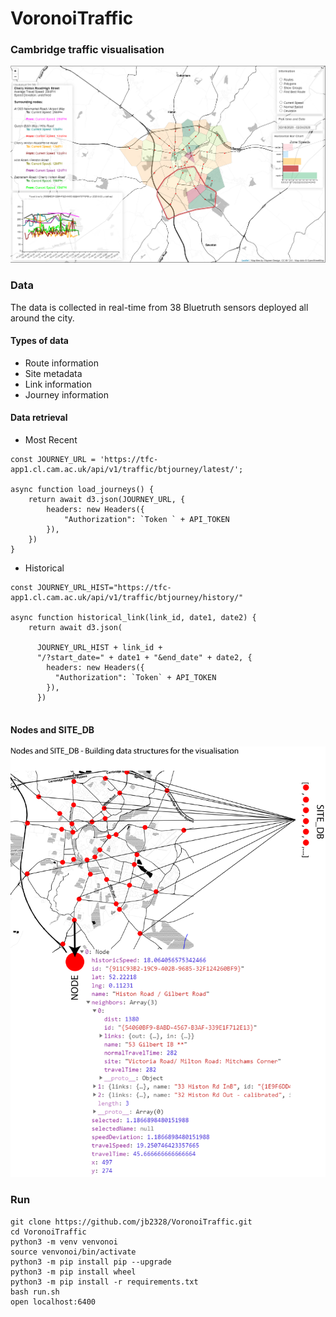 # VoronoiTraffic
### Cambridge traffic visualisation
 
![alt text](imgs/main.png "Main")


### Data
The data is collected in real-time from 38 Bluetruth sensors deployed all around the city.
#### Types of data
* Route information
* Site metadata
* Link information
* Journey information
#### Data retrieval
* Most Recent
```
const JOURNEY_URL = 'https://tfc-app1.cl.cam.ac.uk/api/v1/traffic/btjourney/latest/';

async function load_journeys() {
    return await d3.json(JOURNEY_URL, {
        headers: new Headers({
            "Authorization": `Token ` + API_TOKEN
        }),
    })
}
```

* Historical
```
const JOURNEY_URL_HIST="https://tfc-app1.cl.cam.ac.uk/api/v1/traffic/btjourney/history/"

async function historical_link(link_id, date1, date2) {
    return await d3.json(

      JOURNEY_URL_HIST + link_id +
      "/?start_date=" + date1 + "&end_date" + date2, {
        headers: new Headers({
          "Authorization": `Token` + API_TOKEN
        }),
      })
  
```
#### Nodes and SITE_DB
![alt text](imgs/nodes.png "Nodes")

### Run

```
git clone https://github.com/jb2328/VoronoiTraffic.git
cd VoronoiTraffic
python3 -m venv venvonoi
source venvonoi/bin/activate
python3 -m pip install pip --upgrade
python3 -m pip install wheel
python3 -m pip install -r requirements.txt
bash run.sh
open localhost:6400
```


